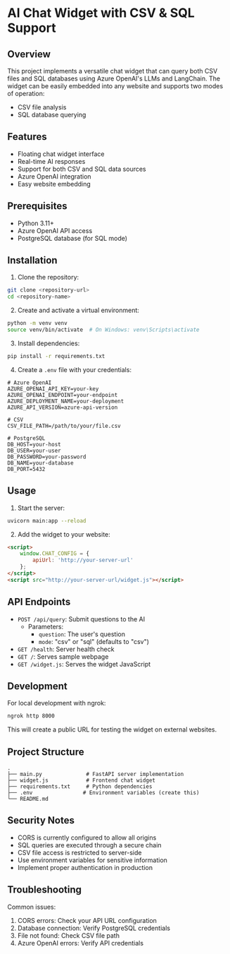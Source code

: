 

# AI Chat Widget with CSV & SQL Support

## Overview
This project implements a versatile chat widget that can query both CSV files and SQL databases using Azure OpenAI's LLMs and LangChain. The widget can be easily embedded into any website and supports two modes of operation:
- CSV file analysis
- SQL database querying

## Features
- Floating chat widget interface
- Real-time AI responses
- Support for both CSV and SQL data sources
- Azure OpenAI integration
- Easy website embedding

## Prerequisites
- Python 3.11+
- Azure OpenAI API access
- PostgreSQL database (for SQL mode)

## Installation

1. Clone the repository:
```bash
git clone <repository-url>
cd <repository-name>
```

2. Create and activate a virtual environment:
```bash
python -m venv venv
source venv/bin/activate  # On Windows: venv\Scripts\activate
```

3. Install dependencies:
```bash
pip install -r requirements.txt
```

4. Create a `.env` file with your credentials:
```env
# Azure OpenAI
AZURE_OPENAI_API_KEY=your-key
AZURE_OPENAI_ENDPOINT=your-endpoint
AZURE_DEPLOYMENT_NAME=your-deployment
AZURE_API_VERSION=azure-api-version

# CSV
CSV_FILE_PATH=/path/to/your/file.csv

# PostgreSQL
DB_HOST=your-host
DB_USER=your-user
DB_PASSWORD=your-password
DB_NAME=your-database
DB_PORT=5432
```

## Usage

1. Start the server:
```bash
uvicorn main:app --reload
```

2. Add the widget to your website:
```html
<script>
    window.CHAT_CONFIG = {
        apiUrl: 'http://your-server-url'
    };
</script>
<script src="http://your-server-url/widget.js"></script>
```

## API Endpoints

- `POST /api/query`: Submit questions to the AI
  - Parameters:
    - `question`: The user's question
    - `mode`: "csv" or "sql" (defaults to "csv")
- `GET /health`: Server health check
- `GET /`: Serves sample webpage
- `GET /widget.js`: Serves the widget JavaScript

## Development

For local development with ngrok:
```bash
ngrok http 8000
```

This will create a public URL for testing the widget on external websites.

## Project Structure

```
.
├── main.py              # FastAPI server implementation
├── widget.js            # Frontend chat widget
├── requirements.txt     # Python dependencies
├── .env                # Environment variables (create this)
└── README.md
```

## Security Notes
- CORS is currently configured to allow all origins
- SQL queries are executed through a secure chain
- CSV file access is restricted to server-side
- Use environment variables for sensitive information
- Implement proper authentication in production

## Troubleshooting

Common issues:
1. CORS errors: Check your API URL configuration
2. Database connection: Verify PostgreSQL credentials
3. File not found: Check CSV file path
4. Azure OpenAI errors: Verify API credentials